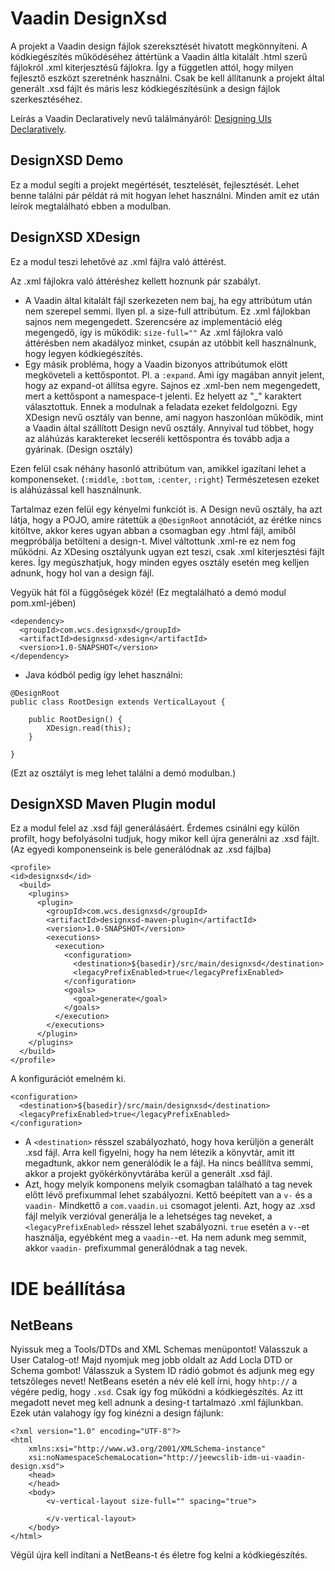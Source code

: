 # Vaadin DesignXsd

A projekt a Vaadin design fájlok szereksztését hivatott megkönnyíteni. A kódkiegészítés működéséhez áttértünk a Vaadin áltla kitalált .html szerű fájlokról .xml kiterjesztésű fájlokra. Így a független attól, hogy milyen fejlesztő eszközt szeretnénk használni. Csak be kell állítanunk a projekt által generált .xsd fájlt és máris lesz kódkiegészítésünk a design fájlok szerkesztéséhez.

Leírás a Vaadin Declaratively nevű találmányáról: [Designing UIs Declaratively](https://vaadin.com/docs/-/part/framework/application/application-declarative.html).

## DesignXSD Demo

Ez a modul segíti a projekt megértését, tesztelését, fejlesztését. Lehet benne találni pár példát rá mit hogyan lehet használni. Minden amit ez után leírok megtalálható ebben a modulban.

## DesignXSD XDesign

Ez a modul teszi lehetővé az .xml fájlra való áttérést. 

Az .xml fájlokra való áttéréshez kellett hoznunk pár szabályt. 
* A Vaadin által kitalált fájl szerkezeten nem baj, ha egy attribútum után nem szerepel semmi. Ilyen pl. a size-full attribútum. Ez .xml fájlokban sajnos nem megengedett. Szerencsére az implementáció elég megengedő, így is működik: `size-full=""` Az .xml fájlokra való áttérésben nem akadályoz minket, csupán az utóbbit kell használnunk, hogy legyen kódkiegészítés.
* Egy másik probléma, hogy a Vaadin bizonyos attribútumok elött megköveteli a kettőspontot. Pl. a `:expand`. Ami így magában annyit jelent, hogy az expand-ot állítsa egyre. Sajnos ez .xml-ben nem megengedett, mert a kettőspont a namespace-t jelenti. Ez helyett az "_" karaktert választottuk. Ennek a modulnak a feladata ezeket feldolgozni. Egy XDesign nevű osztály van benne, ami nagyon haszonlóan működik, mint a Vaadin által szállított Design nevű osztály. Annyival tud többet, hogy az aláhúzás karaktereket lecseréli kettőspontra és tovább adja a gyárinak. (Design osztály)

Ezen felül csak néhány hasonló attribútum van, amikkel igazítani lehet a komponenseket. (`:middle`, `:bottom`, `:center`, `:right`) Természetesen ezeket is aláhúzással kell használnunk.

Tartalmaz ezen felül egy kényelmi funkciót is. A Design nevű osztály, ha azt látja, hogy a POJO, amire rátettük a `@DesignRoot` annotációt, az érétke nincs kitöltve, akkor keres ugyan abban a csomagban egy .html fájl, amiből megpróbálja betölteni a design-t. Mivel váltottunk .xml-re ez nem fog működni. Az XDesing osztályunk ugyan ezt teszi, csak .xml kiterjesztési fájlt keres. Így megúszhatjuk, hogy minden egyes osztály esetén meg kelljen adnunk, hogy hol van a design fájl.

Vegyük hát föl a függőségek közé! (Ez megtalálható a demó modul pom.xml-jében)
```
<dependency>
  <groupId>com.wcs.designxsd</groupId>
  <artifactId>designxsd-xdesign</artifactId>
  <version>1.0-SNAPSHOT</version>
</dependency>
```
* Java kódból pedig így lehet használni:
```
@DesignRoot
public class RootDesign extends VerticalLayout {

    public RootDesign() {
        XDesign.read(this);
    }
    
}
```
(Ezt az osztályt is meg lehet találni a demó modulban.)

## DesignXSD Maven Plugin modul

Ez a modul felel az .xsd fájl generálásáért. Érdemes csinálni egy külön profilt, hogy befolyásolni tudjuk, hogy mikor kell újra generálni az .xsd fájlt. (Az egyedi komponenseink is bele generálódnak az .xsd fájlba)
```
<profile>
<id>designxsd</id>
  <build>
    <plugins>
      <plugin>
        <groupId>com.wcs.designxsd</groupId>
        <artifactId>designxsd-maven-plugin</artifactId>
        <version>1.0-SNAPSHOT</version>
        <executions>
          <execution>
            <configuration>
              <destination>${basedir}/src/main/designxsd</destination>
              <legacyPrefixEnabled>true</legacyPrefixEnabled>
            </configuration>
            <goals>
              <goal>generate</goal>
            </goals>
          </execution>
        </executions>
      </plugin>
    </plugins>
  </build>
</profile>
```
A konfigurációt emelném ki.
```
<configuration>
  <destination>${basedir}/src/main/designxsd</destination>
  <legacyPrefixEnabled>true</legacyPrefixEnabled>
</configuration>
```
* A `<destination>` résszel szabályozható, hogy hova kerüljön a generált .xsd fájl. Arra kell figyelni, hogy ha nem létezik a könyvtár, amit itt megadtunk, akkor nem generálódik le a fájl. Ha nincs beállítva semmi, akkor a projekt gyökérkönyvtárába kerül a generált .xsd fájl.
* Azt, hogy melyik komponens melyik csomagban található a tag nevek előtt lévő prefixummal lehet szabályozni. Kettő beépített van a `v-` és a `vaadin-` Mindkettő a `com.vaadin.ui` csomagot jelenti. Azt, hogy az .xsd fájl melyik verzióval generálja le a lehetséges tag neveket, a `<legacyPrefixEnabled>` résszel lehet szabályozni. `true` esetén a `v-`-et használja, egyébként meg a `vaadin-`-et. Ha nem adunk meg semmit, akkor `vaadin-` prefixummal generálódnak a tag nevek.

# IDE beállítása
## NetBeans

Nyissuk meg a Tools/DTDs and XML Schemas menüpontot! Válasszuk a User Catalog-ot! Majd nyomjuk meg jobb oldalt az Add Locla DTD or Schema gombot! Válasszuk a System ID rádió gobmot és adjunk meg egy tetszőleges nevet! NetBeans esetén a név elé kell írni, hogy `hhtp://` a végére pedig, hogy `.xsd`. Csak így fog működni a kódkiegészítés. Az itt megadott nevet meg kell adnunk a desing-t tartalmazó .xml fájlunkban. Ezek után valahogy így fog kinézni a design fájlunk:
```
<?xml version="1.0" encoding="UTF-8"?>
<html
    xmlns:xsi="http://www.w3.org/2001/XMLSchema-instance"
    xsi:noNamespaceSchemaLocation="http://jeewcslib-idm-ui-vaadin-design.xsd">
    <head>
    </head>
    <body>
        <v-vertical-layout size-full="" spacing="true">
            
        </v-vertical-layout>
    </body>
</html>
```
Végül újra kell indítani a NetBeans-t és életre fog kelni a kódkiegészítés.
